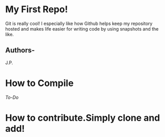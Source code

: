 # My First Repo!
Git is really cool! I especially like how Github helps keep my
repository hosted and makes life easier for writing code by using
snapshots and the like. 
## Authors- 
J.P.
# How to Compile 
_To-Do_
# How to contribute.__Simply clone and add!__
